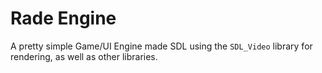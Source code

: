 # Rade Engine
A pretty simple Game/UI Engine made SDL using the `SDL_Video` library for rendering, as well as other libraries.

